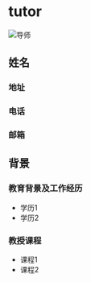 # tutor
![导师](https://image.baidu.com/search/detail?ct=503316480&z=0&ipn=d&word=%E5%A5%BD%E5%A3%B0%E9%9F%B3%E5%AF%BC%E5%B8%88&step_word=&hs=0&pn=1&spn=0&di=7249025186345779201&pi=0&rn=1&tn=baiduimagedetail&is=0%2C0&istype=2&ie=utf-8&oe=utf-8&in=&cl=2&lm=-1&st=-1&cs=1708640446%2C4082482758&os=3059974768%2C4092118089&simid=4048860872%2C622529018&adpicid=0&lpn=0&ln=1044&fr=&fmq=1692061686908_R&fm=result&ic=&s=undefined&hd=&latest=&copyright=&se=&sme=&tab=0&width=&height=&face=undefined&ist=&jit=&cg=&bdtype=0&oriquery=&objurl=https%3A%2F%2Fimg3.cache.netease.com%2Fphoto%2F0003%2F2015-06-16%2FAS8E2HUS00B60003.jpg&fromurl=ippr_z2C%24qAzdH3FAzdH3Fjgp_z%26e3B8mn_z%26e3Bv54AzdH3Fri5p5etjoAzdH3FaaBmaaanAzdH3Fcmdmc0_z%26e3Bip4s&gsm=1e&rpstart=0&rpnum=0&islist=&querylist=&nojc=undefined&dyTabStr=MCwxLDYsNCwyLDUsMyw3LDgsOQ%3D%3D)
## 姓名
### 地址
### 电话
### 邮箱
## 背景
### 教育背景及工作经历
* 学历1
* 学历2
### 教授课程
* 课程1
* 课程2
